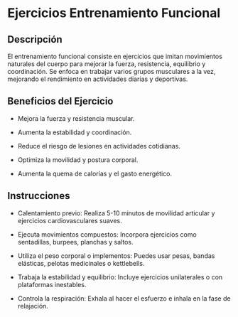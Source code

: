 # Ejercicios Entrenamiento Funcional

## Descripción

El entrenamiento funcional consiste en ejercicios que imitan movimientos naturales del cuerpo para mejorar la fuerza, resistencia, equilibrio y coordinación. Se enfoca en trabajar varios grupos musculares a la vez, mejorando el rendimiento en actividades diarias y deportivas.

## Beneficios del Ejercicio

- Mejora la fuerza y resistencia muscular.

- Aumenta la estabilidad y coordinación.

- Reduce el riesgo de lesiones en actividades cotidianas.

- Optimiza la movilidad y postura corporal.

- Aumenta la quema de calorías y el gasto energético.

## Instrucciones

- Calentamiento previo: Realiza 5-10 minutos de movilidad articular y ejercicios cardiovasculares suaves.

- Ejecuta movimientos compuestos: Incorpora ejercicios como sentadillas, burpees, planchas y saltos.

- Utiliza el peso corporal o implementos: Puedes usar pesas, bandas elásticas, pelotas medicinales o kettlebells.

- Trabaja la estabilidad y equilibrio: Incluye ejercicios unilaterales o con plataformas inestables.

- Controla la respiración: Exhala al hacer el esfuerzo e inhala en la fase de relajación.
